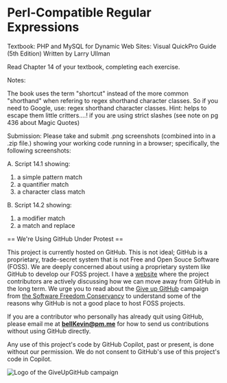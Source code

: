 # Perl-Compatible Regular Expressions

Textbook: PHP and MySQL for Dynamic Web Sites: Visual QuickPro Guide (5th Edition) Written by Larry Ullman

Read Chapter 14 of your textbook, completing each exercise.

Notes:

The book uses the term "shortcut" instead of the more common "shorthand" when refering to regex shorthand character classes.  So if you need to Google, use: regex shorthand character classes.  Hint: helps to escape them little critters....!  if you are using strict slashes (see note on pg 436 about Magic Quotes)

Submission: Please take and submit .png screenshots (combined into in a .zip file.) showing your working code running in a browser; specifically, the following screenshots:

A. Script 14.1 showing:
  1. a simple pattern match
  2. a quantifier match
  3. a character class match
  
B. Script 14.2 showing:
  1. a modifier match
  2. a match and replace


== We're Using GitHub Under Protest ==

This project is currently hosted on GitHub.  This is not ideal; GitHub is a
proprietary, trade-secret system that is not Free and Open Souce Software
(FOSS).  We are deeply concerned about using a proprietary system like GitHub
to develop our FOSS project. I have a [website](https://bellKevin.me) where the
project contributors are actively discussing how we can move away from GitHub
in the long term.  We urge you to read about the [Give up GitHub](https://GiveUpGitHub.org) campaign 
from [the Software Freedom Conservancy](https://sfconservancy.org) to understand some of the reasons why GitHub is not 
a good place to host FOSS projects.

If you are a contributor who personally has already quit using GitHub, please
email me at **bellKevin@pm.me** for how to send us contributions without
using GitHub directly.

Any use of this project's code by GitHub Copilot, past or present, is done
without our permission.  We do not consent to GitHub's use of this project's
code in Copilot.

![Logo of the GiveUpGitHub campaign](https://sfconservancy.org/img/GiveUpGitHub.png)
